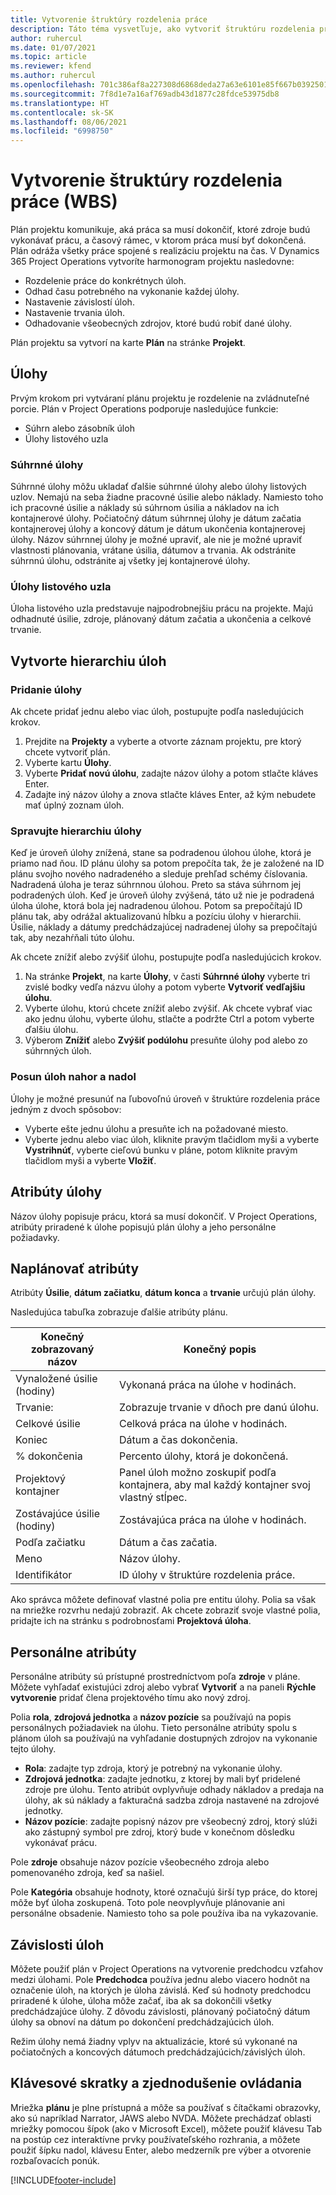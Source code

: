 ```yaml
---
title: Vytvorenie štruktúry rozdelenia práce
description: Táto téma vysvetľuje, ako vytvoriť štruktúru rozdelenia práce (WBS) vrátane základných ovládacích prvkov v novom plánovacom rozhraní.
author: ruhercul
ms.date: 01/07/2021
ms.topic: article
ms.reviewer: kfend
ms.author: ruhercul
ms.openlocfilehash: 701c386af8a227308d6868deda27a63e6101e85f667b0392501bb0490329f484
ms.sourcegitcommit: 7f8d1e7a16af769adb43d1877c28fdce53975db8
ms.translationtype: HT
ms.contentlocale: sk-SK
ms.lasthandoff: 08/06/2021
ms.locfileid: "6998750"
---
```

# <a name="create-a-work-breakdown-structure-wbs"></a>Vytvorenie štruktúry rozdelenia práce (WBS)

Plán projektu komunikuje, aká práca sa musí dokončiť, ktoré zdroje budú vykonávať prácu, a časový rámec, v ktorom práca musí byť dokončená. Plán odráža všetky práce spojené s realizáciu projektu na čas. V Dynamics 365 Project Operations vytvoríte harmonogram projektu nasledovne:

  - Rozdelenie práce do konkrétnych úloh.
  - Odhad času potrebného na vykonanie každej úlohy.
  - Nastavenie závislostí úloh.
  - Nastavenie trvania úloh.
  - Odhadovanie všeobecných zdrojov, ktoré budú robiť dané úlohy. 

Plán projektu sa vytvorí na karte **Plán** na stránke **Projekt**.

## <a name="tasks"></a>Úlohy

Prvým krokom pri vytváraní plánu projektu je rozdelenie na zvládnuteľné porcie. Plán v Project Operations podporuje nasledujúce funkcie:

- Súhrn alebo zásobník úloh
- Úlohy listového uzla

### <a name="summary-tasks"></a>Súhrnné úlohy

Súhrnné úlohy môžu ukladať ďalšie súhrnné úlohy alebo úlohy listových uzlov. Nemajú na seba žiadne pracovné úsilie alebo náklady. Namiesto toho ich pracovné úsilie a náklady sú súhrnom úsilia a nákladov na ich kontajnerové úlohy. Počiatočný dátum súhrnnej úlohy je dátum začatia kontajnerovej úlohy a koncový dátum je dátum ukončenia kontajnerovej úlohy. Názov súhrnnej úlohy je možné upraviť, ale nie je možné upraviť vlastnosti plánovania, vrátane úsilia, dátumov a trvania. Ak odstránite súhrnnú úlohu, odstránite aj všetky jej kontajnerové úlohy.

### <a name="leaf-node-tasks"></a>Úlohy listového uzla

Úloha listového uzla predstavuje najpodrobnejšiu prácu na projekte. Majú odhadnuté úsilie, zdroje, plánovaný dátum začatia a ukončenia a celkové trvanie.

## <a name="create-a-task-hierarchy"></a>Vytvorte hierarchiu úloh

### <a name="add-a-task"></a>Pridanie úlohy

Ak chcete pridať jednu alebo viac úloh, postupujte podľa nasledujúcich krokov.

1. Prejdite na **Projekty** a vyberte a otvorte záznam projektu, pre ktorý chcete vytvoriť plán. 
2. Vyberte kartu **Úlohy**. 
3. Vyberte **Pridať novú úlohu**, zadajte názov úlohy a potom stlačte kláves Enter.
2. Zadajte iný názov úlohy a znova stlačte kláves Enter, až kým nebudete mať úplný zoznam úloh.

### <a name="manage-hierarchy-of-a-task"></a>Spravujte hierarchiu úlohy

Keď je úroveň úlohy znížená, stane sa podradenou úlohou úlohe, ktorá je priamo nad ňou. ID plánu úlohy sa potom prepočíta tak, že je založené na ID plánu svojho nového nadradeného a sleduje prehľad schémy číslovania. Nadradená úloha je teraz súhrnnou úlohou. Preto sa stáva súhrnom jej podradených úloh. Keď je úroveň úlohy zvýšená, táto už nie je podradená úloha úlohe, ktorá bola jej nadradenou úlohou. Potom sa prepočítajú ID plánu tak, aby odrážal aktualizovanú hĺbku a pozíciu úlohy v hierarchii. Úsilie, náklady a dátumy predchádzajúcej nadradenej úlohy sa prepočítajú tak, aby nezahŕňali túto úlohu.

Ak chcete znížiť alebo zvýšiť úlohu, postupujte podľa nasledujúcich krokov.

1. Na stránke **Projekt**, na karte **Úlohy**, v časti **Súhrnné úlohy** vyberte tri zvislé bodky vedľa názvu úlohy a potom vyberte **Vytvoriť vedľajšiu úlohu**. 
2. Vyberte úlohu, ktorú chcete znížiť alebo zvýšiť. Ak chcete vybrať viac ako jednu úlohu, vyberte úlohu, stlačte a podržte Ctrl a potom vyberte ďalšiu úlohu.
2. Výberom **Znížiť** alebo **Zvýšiť podúlohu** presuňte úlohy pod alebo zo súhrnných úloh.

### <a name="move-tasks-up-and-down"></a>Posun úloh nahor a nadol

Úlohy je možné presunúť na ľubovoľnú úroveň v štruktúre rozdelenia práce jedným z dvoch spôsobov:

- Vyberte ešte jednu úlohu a presuňte ich na požadované miesto.
- Vyberte jednu alebo viac úloh, kliknite pravým tlačidlom myši a vyberte **Vystrihnúť**, vyberte cieľovú bunku v pláne, potom kliknite pravým tlačidlom myši a vyberte **Vložiť**.

## <a name="task-attributes"></a>Atribúty úlohy

Názov úlohy popisuje prácu, ktorá sa musí dokončiť. V Project Operations, atribúty priradené k úlohe popisujú plán úlohy a jeho personálne požiadavky.

## <a name="schedule-attributes"></a>Naplánovať atribúty

Atribúty **Úsilie**, **dátum začiatku**, **dátum konca** a **trvanie** určujú plán úlohy.

Nasledujúca tabuľka zobrazuje ďalšie atribúty plánu.

| **Konečný zobrazovaný názov** | **Konečný popis** |
| --- | --- |
| Vynaložené úsilie (hodiny) | Vykonaná práca na úlohe v hodinách. |
| Trvanie: | Zobrazuje trvanie v dňoch pre danú úlohu. |
| Celkové úsilie | Celková práca na úlohe v hodinách. |
| Koniec | Dátum a čas dokončenia. |
| % dokončenia | Percento úlohy, ktorá je dokončená. |
| Projektový kontajner | Panel úloh možno zoskupiť podľa kontajnera, aby mal každý kontajner svoj vlastný stĺpec. |
| Zostávajúce úsilie (hodiny) | Zostávajúca práca na úlohe v hodinách. |
| Podľa začiatku | Dátum a čas začatia. |
| Meno | Názov úlohy. |
| Identifikátor | ID úlohy v štruktúre rozdelenia práce. |

Ako správca môžete definovať vlastné polia pre entitu úlohy. Polia sa však na mriežke rozvrhu nedajú zobraziť. Ak chcete zobraziť svoje vlastné polia, pridajte ich na stránku s podrobnosťami **Projektová úloha**.

## <a name="staffing-attributes"></a>Personálne atribúty

Personálne atribúty sú prístupné prostredníctvom poľa **zdroje** v pláne. Môžete vyhľadať existujúci zdroj alebo vybrať **Vytvoriť** a na paneli **Rýchle vytvorenie** pridať člena projektového tímu ako nový zdroj.

Polia **rola**, **zdrojová jednotka** a **názov pozície** sa používajú na popis personálnych požiadaviek na úlohu. Tieto personálne atribúty spolu s plánom úloh sa používajú na vyhľadanie dostupných zdrojov na vykonanie tejto úlohy.

   - **Rola**: zadajte typ zdroja, ktorý je potrebný na vykonanie úlohy.
   - **Zdrojová jednotka**: zadajte jednotku, z ktorej by mali byť pridelené zdroje pre úlohu. Tento atribút ovplyvňuje odhady nákladov a predaja na úlohy, ak sú náklady a fakturačná sadzba zdroja nastavené na zdrojové jednotky.
   - **Názov pozície**: zadajte popisný názov pre všeobecný zdroj, ktorý slúži ako zástupný symbol pre zdroj, ktorý bude v konečnom dôsledku vykonávať prácu.

Pole **zdroje** obsahuje názov pozície všeobecného zdroja alebo pomenovaného zdroja, keď sa našiel.

Pole **Kategória** obsahuje hodnoty, ktoré označujú širší typ práce, do ktorej môže byť úloha zoskupená. Toto pole neovplyvňuje plánovanie ani personálne obsadenie. Namiesto toho sa pole používa iba na vykazovanie.

## <a name="task-dependencies"></a>Závislosti úloh

Môžete použiť plán v Project Operations na vytvorenie predchodcu vzťahov medzi úlohami. Pole **Predchodca** používa jednu alebo viacero hodnôt na označenie úloh, na ktorých je úloha závislá. Keď sú hodnoty predchodcu priradené k úlohe, úloha môže začať, iba ak sa dokončili všetky predchádzajúce úlohy. Z dôvodu závislosti, plánovaný počiatočný dátum úlohy sa obnoví na dátum po dokončení predchádzajúcich úloh.

Režim úlohy nemá žiadny vplyv na aktualizácie, ktoré sú vykonané na počiatočných a koncových dátumoch predchádzajúcich/závislých úloh.

## <a name="accessibility-and-keyboard-shortcuts"></a>Klávesové skratky a zjednodušenie ovládania

Mriežka **plánu** je plne prístupná a môže sa používať s čítačkami obrazovky, ako sú napríklad Narrator, JAWS alebo NVDA. Môžete prechádzať oblasti mriežky pomocou šípok (ako v Microsoft Excel), môžete použiť klávesu Tab na postúp cez interaktívne prvky používateľského rozhrania, a môžete použiť šípku nadol, klávesu Enter, alebo medzerník pre výber a otvorenie rozbaľovacích ponúk.


[!INCLUDE[footer-include](../includes/footer-banner.md)]